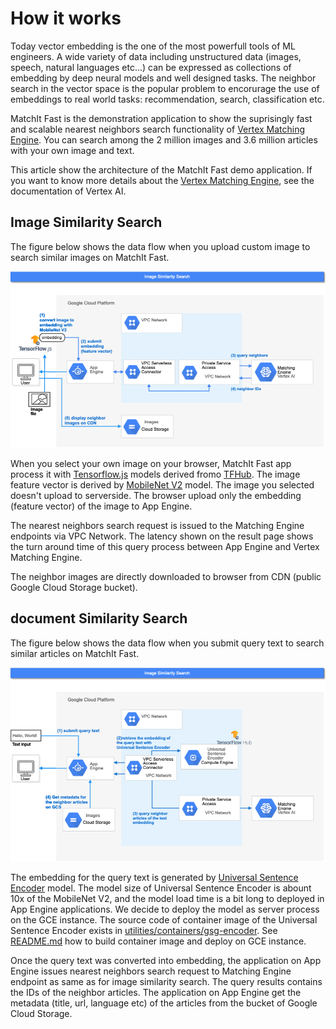 # How it works

Today vector embedding is the one of the most powerfull tools of ML engineers.
A wide variety of data including unstructured data (images, speech, natural languages etc...) can be expressed as collections of embedding by deep neural models and well designed tasks.
The neighbor search in the vector space is the popular problem to encorurage the use of embeddings to real world tasks: recommendation, search, classification etc.

MatchIt Fast is the demonstration application to show the suprisingly fast and scalable nearest neighbors search functionality of [Vertex Matching Engine](https://cloud.google.com/vertex-ai/docs/matching-engine/overview).
You can search among the 2 million images and 3.6 million articles with your own image and text.

This article show the architecture of the MatchIt Fast demo application.
If you want to know more details about the [Vertex Matching Engine](https://cloud.google.com/vertex-ai/docs/matching-engine/overview), see the documentation of Vertex AI.

## Image Similarity Search

The figure below shows the data flow when you upload custom image to search similar images on MatchIt Fast.

![Image Similarity Search](images/ImageSimilaritySearch.png)

When you select your own image on your browser, MatchIt Fast app process it with [Tensorflow.js](https://www.tensorflow.org/js/) models derived fromo [TFHub](https://tfhub.dev).
The image feature vector is derived by [MobileNet V2](https://tfhub.dev/google/imagenet/mobilenet_v2_100_224/feature_vector/5) model.
The image you selected doesn't upload to serverside. The browser upload only the embedding (feature vector) of the image to App Engine.

The nearest neighbors search request is issued to the Matching Engine endpoints via VPC Network.
The latency shown on the result page shows the turn around time of this query process between App Engine and Vertex Matching Engine.

The neighbor images are directly downloaded to browser from CDN (public Google Cloud Storage bucket).

## document Similarity Search

The figure below shows the data flow when you submit query text to search similar articles on MatchIt Fast.

![Document Similarity Search](images/DocumentSimilaritySearch.png)

The embedding for the query text is generated by [Universal Sentence Encoder](https://tfhub.dev/google/universal-sentence-encoder/4) model.
The model size of Universal Sentence Encoder is abount 10x of the MobileNet V2, and the model load time is a bit long to deployed in App Engine applications.
We decide to deploy the model as server process on the GCE instance. The source code of container image of the Universal Sentence Encoder exists in [utilities/containers/gsg-encoder](utilities/containers/gsg-encoder). See [README.md](../README.md) how to build container image and deploy on GCE instance.

Once the query text was converted into embedding, the application on App Engine issues nearest neighbors search request to Matching Engine endpoint as same as for image similarity search.
The query results contains the IDs of the neighbor articles. The application on App Engine get the metadata (title, url, language etc) of the articles from the bucket of Google Cloud Storage.

